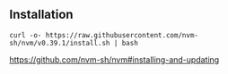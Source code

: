 
## Installation

    curl -o- https://raw.githubusercontent.com/nvm-sh/nvm/v0.39.1/install.sh | bash

https://github.com/nvm-sh/nvm#installing-and-updating
